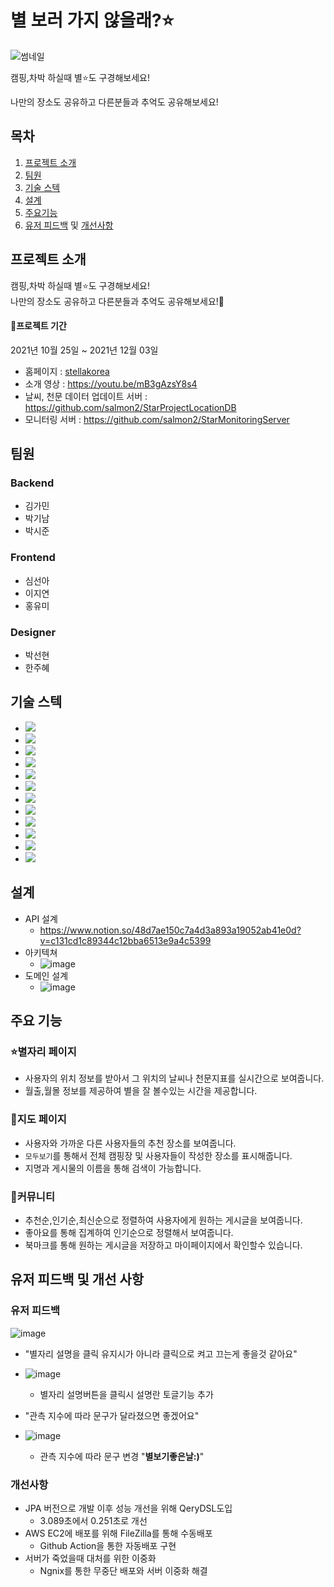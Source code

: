 # 별 보러 가지 않을래?⭐️
![썸네일](https://user-images.githubusercontent.com/23234577/144531606-3f50649e-982d-4a33-88b4-51558b4f4273.png)

캠핑,차박 하실때 별⭐️도 구경해보세요! 

나만의 장소도 공유하고 다른분들과 추억도 공유해보세요!

## 목차
1. [프로젝트 소개](##프로젝트-소개)
2. [팀원](##팀원)
3. [기술 스텍](##기술-스택)
4. [설계](##설계)
5. [주요기능](##주요기능)
6. [유저 피드백](###유저-피드백) 및 [개선사항](###개선사항)

## 프로젝트 소개
캠핑,차박 하실때 별⭐️도 구경해보세요!</br> 나만의 장소도 공유하고 다른분들과 추억도 공유해보세요!👫

#### 📆프로젝트 기간
2021년 10월 25일 ~ 2021년 12월 03일

- 홈페이지 : [stellakorea](https://stellakorea.co.kr/ "별 보러 가지 않을래?") </br>
- 소개 영상 : https://youtu.be/mB3gAzsY8s4
- 날씨, 천문 데이터 업데이트 서버 : https://github.com/salmon2/StarProjectLocationDB
- 모니터링 서버 : https://github.com/salmon2/StarMonitoringServer

## 팀원
### **Backend**
- 김가민
- 박기남
- 박시준
### **Frontend**
- 심선아
- 이지연
- 홍유미
### **Designer**
- 박선현
- 한주혜

## 기술 스텍
- <img src="https://img.shields.io/badge/JAVA-007396?style=for-the-badge&logo=java&logoColor=white">
- <img src="https://img.shields.io/badge/Spring Boot-6DB33F?style=for-the-badge&logo=Spring Boot&logoColor=white">
- <img src="https://img.shields.io/badge/mysql-4479A1?style=for-the-badge&logo=mysql&logoColor=white">
- <img src="https://img.shields.io/badge/Nginx-009639?style=for-the-badge&logo=Nginx&logoColor=white">
- <img src="https://img.shields.io/badge/github Action-181717?style=for-the-badge&logo=github&logoColor=white">
- <img src="https://img.shields.io/badge/Spring Admin-6DB33F?style=for-the-badge&logo=Spring&logoColor=white">
- <img src="https://img.shields.io/badge/Spring JPA-6DB33F?style=for-the-badge&logo=Spring&logoColor=white">
- <img src="https://img.shields.io/badge/AWS EC2-232F3E?style=for-the-badge&logo=Amazon%20AWS&logoColor=white"/>
- <img src="https://img.shields.io/badge/Spring Security-6DB33F?style=for-the-badge&logo=Spring&logoColor=white">
- <img src="https://img.shields.io/badge/jasypt-EF2D5E?style=for-the-badge&logo=jasypt&logoColor=white">
- <img src="https://img.shields.io/badge/QueryDsl-9999FF?style=for-the-badge&logo=QueryDsl&logoColor=white">
- <img src="https://img.shields.io/badge/CodeDeploy-F8DC75?style=for-the-badge&logo=CodeDeploy&logoColor=white">

## 설계
- API 설계
  - https://www.notion.so/48d7ae150c7a4d3a893a19052ab41e0d?v=c131cd1c89344c12bba6513e9a4c5399
- 아키텍쳐
  - ![image](https://user-images.githubusercontent.com/23234577/144532220-b4807cc3-9f86-47c3-9791-f86bd36030f0.png)
- 도메인 설계
  - ![image](https://user-images.githubusercontent.com/23234577/144532891-39a637f7-86bd-42c2-b11c-1d1e2cb7dfc8.png)


## 주요 기능
### ⭐️별자리 페이지
- 사용자의 위치 정보를 받아서 그 위치의 날씨나 천문지표를 실시간으로 보여줍니다.
- 월출,월몰 정보를 제공하여 별을 잘 볼수있는 시간을 제공합니다.
### 📌지도 페이지
- 사용자와 가까운 다른 사용자들의 추천 장소를 보여줍니다.
- `모두보기`를 통해서 전체 캠핑장 및 사용자들이 작성한 장소를 표시해줍니다.
- 지명과 게시물의 이름을 통해 검색이 가능합니다.
### 🎯커뮤니티
- 추천순,인기순,최신순으로 정렬하여 사용자에게 원하는 게시글을 보여줍니다.
- 좋아요를 통해 집계하여 인기순으로 정렬해서 보여줍니다.
- 북마크를 통해 원하는 게시글을 저장하고 마이페이지에서 확인할수 있습니다.

## 유저 피드백 및 개선 사항
### 유저 피드백

![image](https://user-images.githubusercontent.com/91645519/144547307-056a12e2-5c81-4c76-a907-8de0eff340da.png)

+ "별자리 설명을 클릭 유지시가 아니라 클릭으로 켜고 끄는게 좋을것 같아요"
+ ![image](https://user-images.githubusercontent.com/91645519/144548193-df7fe981-5217-4d91-8c28-c7e595fc7d25.png)
	- 별자리 설명버튼을 클릭시 설명란 토글기능 추가
	
+ "관측 지수에 따라 문구가 달라졌으면 좋겠어요"
+ ![image](https://user-images.githubusercontent.com/91645519/144548055-19ee734c-def1-44bc-8021-8ee4dfea9886.png)
	- 관측 지수에 따라 문구 변경 "**별보기좋은날:)**"
	
### 개선사항
+ JPA 버전으로 개발 이후 성능 개선을 위해 QeryDSL도입
	- 3.089초에서 0.251초로 개선
+ AWS EC2에 배포를 위해 FileZilla를 통해 수동배포
	- Github Action을 통한 자동배포 구현
+ 서버가 죽었을때 대처를 위한 이중화
	- Ngnix를 통한 무중단 배포와 서버 이중화 해결

